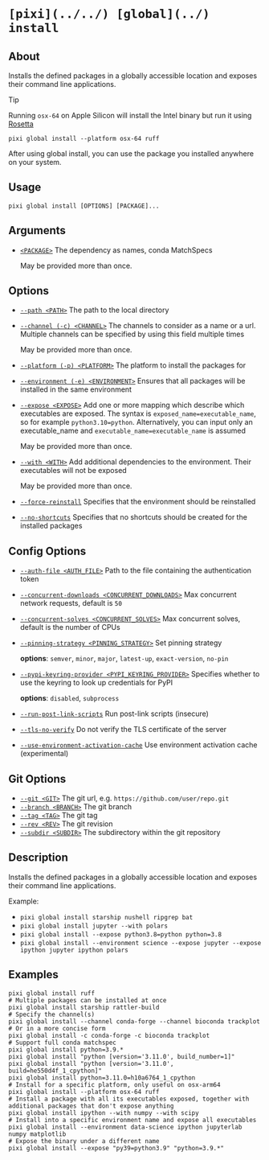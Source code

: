 # `[pixi](../../) [global](../) install`

## About

Installs the defined packages in a globally accessible location and exposes their command line applications.

Tip

Running `osx-64` on Apple Silicon will install the Intel binary but run it using [Rosetta](https://developer.apple.com/documentation/apple-silicon/about-the-rosetta-translation-environment)

```text
pixi global install --platform osx-64 ruff

```

After using global install, you can use the package you installed anywhere on your system.

## Usage

```text
pixi global install [OPTIONS] [PACKAGE]...

```

## Arguments

- [`<PACKAGE>`](#arg-%3CPACKAGE%3E) The dependency as names, conda MatchSpecs

  May be provided more than once.

## Options

- [`--path <PATH>`](#arg---path) The path to the local directory

- [`--channel (-c) <CHANNEL>`](#arg---channel) The channels to consider as a name or a url. Multiple channels can be specified by using this field multiple times

  May be provided more than once.

- [`--platform (-p) <PLATFORM>`](#arg---platform) The platform to install the packages for

- [`--environment (-e) <ENVIRONMENT>`](#arg---environment) Ensures that all packages will be installed in the same environment

- [`--expose <EXPOSE>`](#arg---expose) Add one or more mapping which describe which executables are exposed. The syntax is `exposed_name=executable_name`, so for example `python3.10=python`. Alternatively, you can input only an executable_name and `executable_name=executable_name` is assumed

  May be provided more than once.

- [`--with <WITH>`](#arg---with) Add additional dependencies to the environment. Their executables will not be exposed

  May be provided more than once.

- [`--force-reinstall`](#arg---force-reinstall) Specifies that the environment should be reinstalled

- [`--no-shortcuts`](#arg---no-shortcuts) Specifies that no shortcuts should be created for the installed packages

## Config Options

- [`--auth-file <AUTH_FILE>`](#arg---auth-file) Path to the file containing the authentication token

- [`--concurrent-downloads <CONCURRENT_DOWNLOADS>`](#arg---concurrent-downloads) Max concurrent network requests, default is `50`

- [`--concurrent-solves <CONCURRENT_SOLVES>`](#arg---concurrent-solves) Max concurrent solves, default is the number of CPUs

- [`--pinning-strategy <PINNING_STRATEGY>`](#arg---pinning-strategy) Set pinning strategy

  **options**: `semver`, `minor`, `major`, `latest-up`, `exact-version`, `no-pin`

- [`--pypi-keyring-provider <PYPI_KEYRING_PROVIDER>`](#arg---pypi-keyring-provider) Specifies whether to use the keyring to look up credentials for PyPI

  **options**: `disabled`, `subprocess`

- [`--run-post-link-scripts`](#arg---run-post-link-scripts) Run post-link scripts (insecure)

- [`--tls-no-verify`](#arg---tls-no-verify) Do not verify the TLS certificate of the server

- [`--use-environment-activation-cache`](#arg---use-environment-activation-cache) Use environment activation cache (experimental)

## Git Options

- [`--git <GIT>`](#arg---git) The git url, e.g. `https://github.com/user/repo.git`
- [`--branch <BRANCH>`](#arg---branch) The git branch
- [`--tag <TAG>`](#arg---tag) The git tag
- [`--rev <REV>`](#arg---rev) The git revision
- [`--subdir <SUBDIR>`](#arg---subdir) The subdirectory within the git repository

## Description

Installs the defined packages in a globally accessible location and exposes their command line applications.

Example:

- `pixi global install starship nushell ripgrep bat`
- `pixi global install jupyter --with polars`
- `pixi global install --expose python3.8=python python=3.8`
- `pixi global install --environment science --expose jupyter --expose ipython jupyter ipython polars`

## Examples

```shell
pixi global install ruff
# Multiple packages can be installed at once
pixi global install starship rattler-build
# Specify the channel(s)
pixi global install --channel conda-forge --channel bioconda trackplot
# Or in a more concise form
pixi global install -c conda-forge -c bioconda trackplot
# Support full conda matchspec
pixi global install python=3.9.*
pixi global install "python [version='3.11.0', build_number=1]"
pixi global install "python [version='3.11.0', build=he550d4f_1_cpython]"
pixi global install python=3.11.0=h10a6764_1_cpython
# Install for a specific platform, only useful on osx-arm64
pixi global install --platform osx-64 ruff
# Install a package with all its executables exposed, together with additional packages that don't expose anything
pixi global install ipython --with numpy --with scipy
# Install into a specific environment name and expose all executables
pixi global install --environment data-science ipython jupyterlab numpy matplotlib
# Expose the binary under a different name
pixi global install --expose "py39=python3.9" "python=3.9.*"

```
